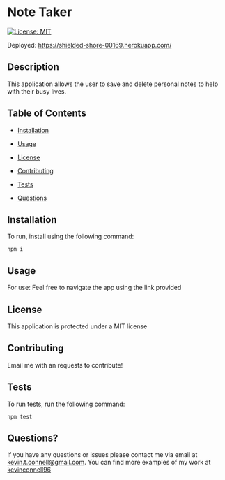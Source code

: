 # Note Taker
  [![License: MIT](https://img.shields.io/badge/License-MIT-yellow.svg)](https://opensource.org/licenses/MIT)

  Deployed: https://shielded-shore-00169.herokuapp.com/

  ## Description

  This application allows the user to save and delete personal notes to help with their busy lives.

  ## Table of Contents

  * [Installation](#installation)

  * [Usage](#usage) 
  
  * [License](#license)

  * [Contributing](#contributing)

  * [Tests](#tests)

  * [Questions](#questions)
  
  ## Installation

  To run, install using the following command:
  ```
  npm i
  ```

  ## Usage

  For use: Feel free to navigate the app using the link provided
  
  ## License

  This application is protected under a MIT license

  ## Contributing

  Email me with an requests to contribute!

  ## Tests

  To run tests, run the following command:
  ```
  npm test
  ```

  ## Questions?

  If you have any questions or issues please contact me via email at kevin.t.connell@gmail.com. You can find more examples of my work at [kevinconnell96](https://github.com/kevinconnell96)
